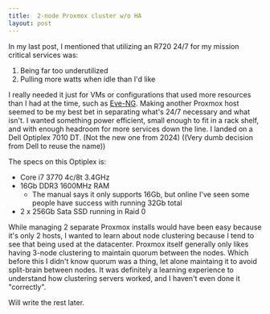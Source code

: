 ```yaml
---
title:  2-node Proxmox cluster w/o HA
layout: post
---
```

In my last post, I mentioned that utilizing an R720 24/7 for my mission critical services was:
1. Being far too underutilized
2. Pulling more watts when idle than I'd like

I really needed it just for VMs or configurations that used more resources than I had at the time, such as [Eve-NG](https://gaviolajosh.github.io/blog/eve-ng/).
Making another Proxmox host seemed to be my best bet in separating what's 24/7 necessary and what isn't. I wanted something power efficient, 
small enough to fit in a rack shelf, and with enough headroom for more services down the line. I landed on a Dell Optiplex 7010 DT. (Not the new one from 2024) 
((Very dumb decision from Dell to reuse the name))


The specs on this Optiplex is:
- Core i7 3770 4c/8t 3.4GHz
- 16Gb DDR3 1600MHz RAM
  - The manual says it only supports 16Gb, but online I've seen some people have success with running 32Gb total
- 2 x 256Gb Sata SSD running in Raid 0

While managing 2 separate Proxmox installs would have been easy because it's only 2 hosts, 
I wanted to learn about node clustering because I tend to see that being used at the datacenter.
Proxmox itself generally only likes having 3-node clustering to maintain quorum between the nodes. 
Which before this I didn't know quorum was a thing, let alone maintaing it to avoid split-brain between nodes. 
It was definitely a learning experience to understand how clustering servers worked, and I haven't even done it "correctly". 

Will write the rest later.
